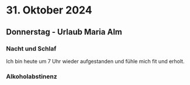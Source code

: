 # 31. Oktober 2024

## Donnerstag - Urlaub Maria Alm

### Nacht und Schlaf

Ich bin heute um 7 Uhr wieder aufgestanden und fühle mich fit und erholt.

### Alkoholabstinenz
